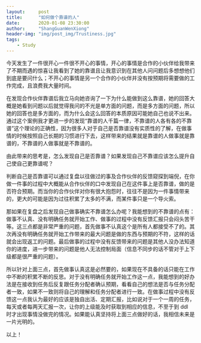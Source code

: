 ```yaml
---
layout:     post
title:      "如何做个靠谱的人"
date:       2020-01-08 23:30:00
author:     "ShangGuanWenXiong"
header-img: "img/post_img/Trustiness.jpg"
tags:
    - Study
---
```


今天发生了一件很开心一件很不开心的事情，开心的事情是合作的小伙伴给我带来了不期而遇的惊喜让我看到了她的靠谱且让我意识到在其他人问问题后多想想他们到底是要问什么；不开心的事情是另一个合作的小伙伴并没有按预期将需要做的工作完成，且浪费我大量时间。

在发现合作伙伴靠谱后我立马向她咨询了一下为什么能做到这么靠谱，她的回答大概是她看到问题以后就觉得我问的不光是单方面的问题，而是多方面的问题，所以她的回答也是多方面的，而为什么会这么回答的本质原因可能她自己也说不出来。通过这个案例我才更进一步的发现“靠谱的人千篇一律，不靠谱的人各有各的不靠谱”这个理论的正确性，因为很多人对于自己是否靠谱没有实质性的了解，在做事情的时候按照自己长期的习惯进行下去，这样带来的结果就是靠谱的人做事就是靠谱的，不靠谱的人做事就是不靠谱的。

由此带来的思考是，怎么发现自己是否靠谱？如果发现自己不靠谱应该怎么提升自己使自己更靠谱呢？

判断自己是否靠谱可以通过复盘以往做过的事及合作伙伴的反馈窥探到端倪，在你做一件事的过程中大概能从合作伙伴的口中发现自己在这件事上是否靠谱，做的是否符合预期。而当你的合作伙伴对你有很大抱怨时，往往不是因为一件事情带来的，更大的可能是因为过往积累了太多的不满，而某件事只是一个导火索。

那如果在复盘之后发现自己做事确实不靠谱怎么办呢？我能想到的不靠谱的点有：做事不认真、没有明确任务就开始工作、做事的过程中没有反馈汇报只会闷头苦干等。这三点都是非常严重的问题，首先做事不认真这个是所有人都接受不了的。其次再没有明确任务就开始工作带来的最大问题是做的东西与预期的不符，这样的话就会出现返工的问题。最后做事的过程中没有反馈带来的问题是其他人没办法知道你的进度，进一步带来的问题是他人无法控制局面（信息不同步的话不管对于上下级都是很严重的问题）。

所以针对上面三点，首先做事认真这是必然要的，如果现在不具备的话只能在工作中不断的积累不断的反思。对于没有明确任务就开始工作这一点，我能想到的好办法是在接收到任务后反复跟任务分配者确认预期，看看自己的想法是否与任务分配者一致，如果不一致则将自己的理解和任务分配者进行一致。在做事过程中没有反馈这一点我认为最好的应该是独自出活、定期汇报，比如说对于一个一周的任务，每天或者每两天汇报一次，让你的上级能及时获取到相应的信息，不至于到 ddl 时才出现事情没做完的情况。如果能认真坚持将上面三点做好的话，我相信未来是一片光明的。

以上！
